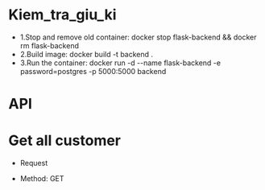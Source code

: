 # Kiem_tra_giu_ki

* 1.Stop and remove old container: docker stop flask-backend && docker rm flask-backend
* 2.Build image: docker build -t backend .
* 3.Run the container: docker run -d --name flask-backend -e password=postgres -p 5000:5000 backend
# API

# Get all customer
* Request
- Method: GET
